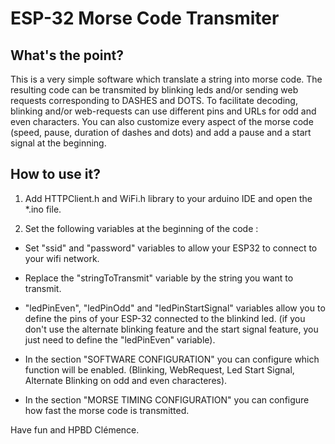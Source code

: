 # ESP-32 Morse Code Transmiter

## What's the point?

This is a very simple software which translate a string into morse code. The resulting code can be transmited by blinking leds and/or sending web requests corresponding to DASHES and DOTS. To facilitate decoding, blinking and/or web-requests can use different pins and URLs for odd and even characters. You can also customize every aspect of the morse code (speed, pause, duration of dashes and dots) and add a pause and a start signal at the beginning.

## How to use it?

1) Add HTTPClient.h and WiFi.h library to your arduino IDE and open the *.ino file. 

2) Set the following variables at the beginning of the code :

- Set "ssid" and "password" variables to allow your ESP32 to connect to your wifi network.

- Replace the "stringToTransmit" variable by the string you want to transmit.

- "ledPinEven", "ledPinOdd" and "ledPinStartSignal" variables allow you to define the pins of your ESP-32 connected to the blinkind led. (if you don't use the alternate blinking feature and the start signal feature, you just need to define the "ledPinEven" variable).

- In the section "SOFTWARE CONFIGURATION" you can configure which function will be enabled. (Blinking, WebRequest, Led Start Signal, Alternate Blinking on odd and even characteres).

- In the section "MORSE TIMING CONFIGURATION" you can configure how fast the morse code is transmitted.

Have fun and HPBD Clémence.
 
